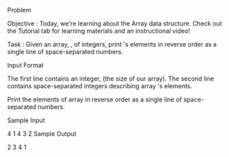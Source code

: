 Problem

Objective :
Today, we're learning about the Array data structure. Check out the Tutorial tab for learning materials and an instructional video!

Task :
Given an array, , of  integers, print 's elements in reverse order as a single line of space-separated numbers.

Input Format

The first line contains an integer,  (the size of our array).
The second line contains  space-separated integers describing array 's elements.


Print the elements of array  in reverse order as a single line of space-separated numbers.

Sample Input

4
1 4 3 2
Sample Output

2 3 4 1
